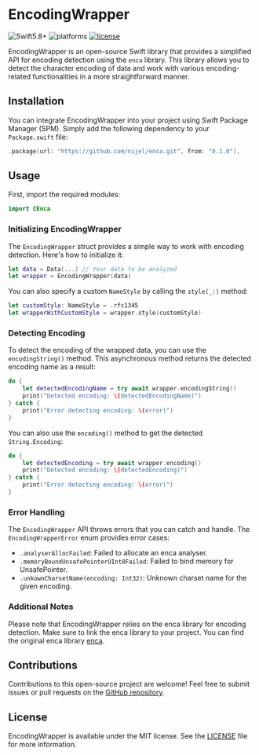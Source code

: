 # EncodingWrapper

![Swift5.8+](https://img.shields.io/badge/Swift-5.8%2B-orange.svg?style=flat)
![platforms](https://img.shields.io/badge/Platforms-macOS%20%7C%20Linux-orange.svg?style=flat)
[![license](https://img.shields.io/badge/license-MIT-blue.svg)](https://github.com/0xfeedface1993/CEnca/blob/master/LICENSE)  

EncodingWrapper is an open-source Swift library that provides a simplified API for encoding detection using the `enca` library. This library allows you to detect the character encoding of data and work with various encoding-related functionalities in a more straightforward manner.

## Installation

You can integrate EncodingWrapper into your project using Swift Package Manager (SPM). Simply add the following dependency to your `Package.swift` file:

```swift
.package(url: "https://github.com/nijel/enca.git", from: "0.1.0"),
```

## Usage

First, import the required modules:

```swift
import CEnca
```

### Initializing EncodingWrapper

The `EncodingWrapper` struct provides a simple way to work with encoding detection. Here's how to initialize it:

```swift
let data = Data(...) // Your data to be analyzed
let wrapper = EncodingWrapper(data)
```

You can also specify a custom `NameStyle` by calling the `style(_:)` method:

```swift
let customStyle: NameStyle = .rfc1345
let wrapperWithCustomStyle = wrapper.style(customStyle)
```

### Detecting Encoding

To detect the encoding of the wrapped data, you can use the `encodingString()` method. This asynchronous method returns the detected encoding name as a result:

```swift
do {
    let detectedEncodingName = try await wrapper.encodingString()
    print("Detected encoding: \(detectedEncodingName)")
} catch {
    print("Error detecting encoding: \(error)")
}
```

You can also use the `encoding()` method to get the detected `String.Encoding`:

```swift
do {
    let detectedEncoding = try await wrapper.encoding()
    print("Detected encoding: \(detectedEncoding)")
} catch {
    print("Error detecting encoding: \(error)")
}
```

### Error Handling

The `EncodingWrapper` API throws errors that you can catch and handle. The `EncodingWrapperError` enum provides error cases:

- `.analyserAllocFailed`: Failed to allocate an enca analyser.
- `.memoryBoundUnsafePointerUInt8Failed`: Failed to bind memory for UnsafePointer<UInt8>.
- `.unkownCharsetName(encoding: Int32)`: Unknown charset name for the given encoding.

### Additional Notes

Please note that EncodingWrapper relies on the enca library for encoding detection. Make sure to link the enca library to your project. You can find the original enca library [enca](https://github.com/nijel/enca.git).

## Contributions

Contributions to this open-source project are welcome! Feel free to submit issues or pull requests on the [GitHub repository](https://github.com/0xfeedface1993/CEnca.git).

## License

EncodingWrapper is available under the MIT license. See the [LICENSE](LICENSE) file for more information.
